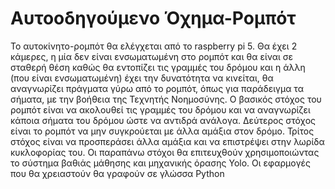 # Αυτοοδηγούμενο Όχημα-Ρομπότ
Το αυτοκίνητο-ρομπότ θα ελέγχεται από το raspberry pi 5. Θα έχει 2 κάμερες, η μία δεν είναι ενσωματωμένη στο ρομπότ και θα είναι σε σταθερή θέση καθώς θα εντοπίζει τις γραμμές του δρόμου και η άλλη (που είναι ενσωματωμένη) έχει την δυνατότητα να κινείται, θα αναγνωρίζει πράγματα γύρω από το ρομπότ, όπως για παράδειγμα τα σήματα, με την βοήθεια της Τεχνητής Νοημοσύνης. 
Ο βασικός στόχος του ρομπότ είναι να ακολουθεί τις γραμμές του δρόμου και να αναγνωρίζει κάποια σήματα του δρόμου ώστε να αντιδρά ανάλογα.
Δεύτερος στόχος είναι το ρομπότ να μην συγκρούεται με άλλα αμάξια στον δρόμο. 
Τρίτος στόχος είναι να προσπεράσει άλλα αμάξια και να επιστρέψει στην λωρίδα κυκλοφορίας του.
Οι παραπάνω στόχοι θα επιτευχθούν χρησιμοποιώντας το σύστημα βαθιάς μάθησης και μηχανικής όρασης Yolo. Οι εφαρμογές που θα χρειαστούν θα γραφούν σε γλώσσα Python
